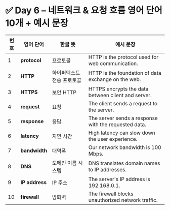 # ✅ Day 6 – 네트워크 & 요청 흐름 영어 단어 10개 + 예시 문장

| 번호 | 영어 단어      | 한글 뜻                    | 예시 문장                                            |
| ---- | -------------- | -------------------------- | ---------------------------------------------------- |
| 1    | **protocol**   | 프로토콜                   | HTTP is the protocol used for web communication.     |
| 2    | **HTTP**       | 하이퍼텍스트 전송 프로토콜 | HTTP is the foundation of data exchange on the web.  |
| 3    | **HTTPS**      | 보안 HTTP                  | HTTPS encrypts the data between client and server.   |
| 4    | **request**    | 요청                       | The client sends a request to the server.            |
| 5    | **response**   | 응답                       | The server sends a response with the requested data. |
| 6    | **latency**    | 지연 시간                  | High latency can slow down the user experience.      |
| 7    | **bandwidth**  | 대역폭                     | Our network bandwidth is 100 Mbps.                   |
| 8    | **DNS**        | 도메인 이름 시스템         | DNS translates domain names to IP addresses.         |
| 9    | **IP address** | IP 주소                    | The server's IP address is 192.168.0.1.              |
| 10   | **firewall**   | 방화벽                     | The firewall blocks unauthorized network traffic.    |

